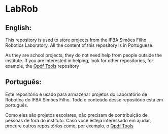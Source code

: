 # LabRob

## English:

This repository is used to store projects from the IFBA Simões Filho Robotics Laboratory. All the content of this repository is in Portuguese.

As they are school projects, they do not need help from people outside the institute. If you are interested in helping, look for other repositories, for example, the [Qpdf Tools](https://github.com/silash35/qpdftools) repository

## Português:

Este repositório é usado para armazenar projetos do Laboratório de Robótica do IFBA Simões Filho. Todo o conteúdo desse repositório está em português.

Como eles são projetos escolares, não precisam de contribuição de pessoas de fora do instituto. Caso você esteja interessado em ajudar, procure outros repositórios como, por exemplo, o [Qpdf Tools](https://github.com/silash35/qpdftools)
